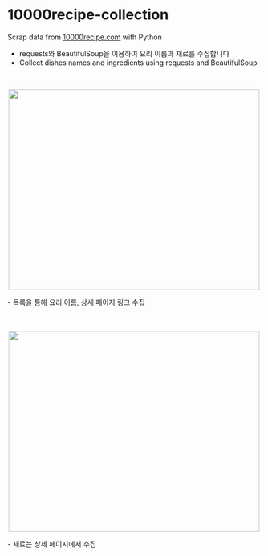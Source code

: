 # 10000recipe-collection
Scrap data from [10000recipe.com](https://www.10000recipe.com/recipe/list.html) with Python

- requests와 BeautifulSoup을 이용하여 요리 이름과 재료를 수집합니다
- Collect dishes names and ingredients using requests and BeautifulSoup
<br>

<p align="center">
  <img src="https://github.com/kseob758/10000recipe-collection/assets/125840318/6d75f251-9685-42e6-b685-19d4475a6a92" width=500 height=400>
</p>
- 목록을 통해 요리 이름, 상세 페이지 링크 수집
<br>
<br>
<br>
<p align="center">
  <img src="https://github.com/kseob758/10000recipe-collection/assets/125840318/a944bb6b-7907-4f7f-b169-cf1359037831" width=500 height=400>
</p>
- 재료는 상세 페이지에서 수집
